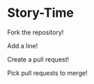 Story-Time
==========

Fork the repository!

Add a line!

Create a pull request!

Pick pull requests to merge!
